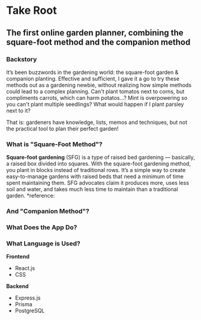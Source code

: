 # Take Root 
## The first online garden planner, combining the square-foot method and the companion method

### Backstory
It’s been buzzwords in the gardening world: the square-foot garden & companion planting. Effective and sufficient, I gave it a go to try these methods out as a gardening newbie, without realizing how simple methods could lead to a complex planning.
Can't plant tomatos next to corns, but compliments carrots, which can harm potatos...? Mint is overpowering so you can't plant multiple seedlings? What would happen if I plant parsley next to it?

That is: gardeners have knowledge, lists, memos and techniques, but not the practical tool to plan their perfect garden!

### What is "Square-Foot Method"?
**Square-foot gardening** (SFG) is a type of raised bed gardening — basically, a raised box divided into squares. With the square-foot gardening method, you plant in blocks instead of traditional rows. It’s a simple way to create easy-to-manage gardens with raised beds that need a minimum of time spent maintaining them. SFG advocates claim it produces more, uses less soil and water, and takes much less time to maintain than a traditional garden.
*reference: 

### And "Companion Method"?

### What Does the App Do?

### What Language is Used?
**Frontend**
- React.js
- CSS

**Backend**
- Express.js
- Prisma
- PostgreSQL
